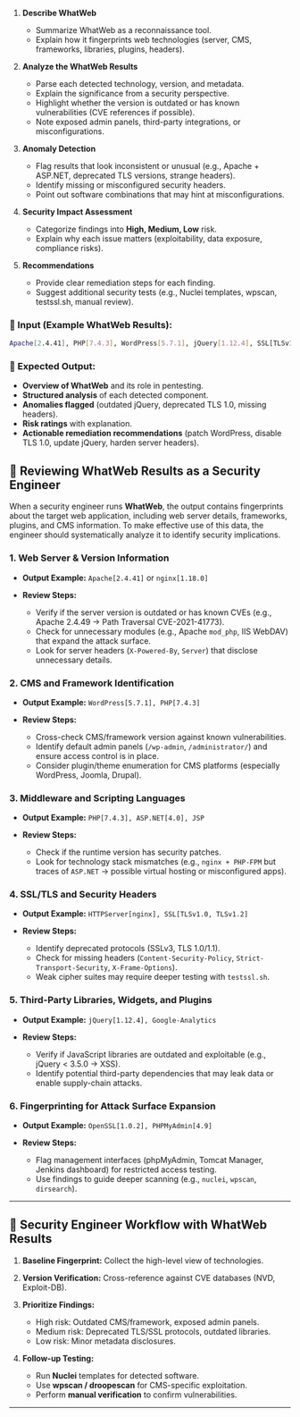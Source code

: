 
1. **Describe WhatWeb**

   * Summarize WhatWeb as a reconnaissance tool.
   * Explain how it fingerprints web technologies (server, CMS, frameworks, libraries, plugins, headers).

2. **Analyze the WhatWeb Results**

   * Parse each detected technology, version, and metadata.
   * Explain the significance from a security perspective.
   * Highlight whether the version is outdated or has known vulnerabilities (CVE references if possible).
   * Note exposed admin panels, third-party integrations, or misconfigurations.

3. **Anomaly Detection**

   * Flag results that look inconsistent or unusual (e.g., Apache + ASP.NET, deprecated TLS versions, strange headers).
   * Identify missing or misconfigured security headers.
   * Point out software combinations that may hint at misconfigurations.

4. **Security Impact Assessment**

   * Categorize findings into **High, Medium, Low** risk.
   * Explain why each issue matters (exploitability, data exposure, compliance risks).

5. **Recommendations**

   * Provide clear remediation steps for each finding.
   * Suggest additional security tests (e.g., Nuclei templates, wpscan, testssl.sh, manual review).

### 📌 Input (Example WhatWeb Results):

```bash { ignore=true }
Apache[2.4.41], PHP[7.4.3], WordPress[5.7.1], jQuery[1.12.4], SSL[TLSv1.0, TLSv1.2]
```

### 📌 Expected Output:

* **Overview of WhatWeb** and its role in pentesting.
* **Structured analysis** of each detected component.
* **Anomalies flagged** (outdated jQuery, deprecated TLS 1.0, missing headers).
* **Risk ratings** with explanation.
* **Actionable remediation recommendations** (patch WordPress, disable TLS 1.0, update jQuery, harden server headers).


## 🔹 Reviewing WhatWeb Results as a Security Engineer

When a security engineer runs **WhatWeb**, the output contains fingerprints about the target web application, including web server details, frameworks, plugins, and CMS information. To make effective use of this data, the engineer should systematically analyze it to identify security implications.

### 1. **Web Server & Version Information**

* **Output Example:** `Apache[2.4.41]` or `nginx[1.18.0]`
* **Review Steps:**

  * Verify if the server version is outdated or has known CVEs (e.g., Apache 2.4.49 → Path Traversal CVE-2021-41773).
  * Check for unnecessary modules (e.g., Apache `mod_php`, IIS WebDAV) that expand the attack surface.
  * Look for server headers (`X-Powered-By`, `Server`) that disclose unnecessary details.

### 2. **CMS and Framework Identification**

* **Output Example:** `WordPress[5.7.1], PHP[7.4.3]`
* **Review Steps:**

  * Cross-check CMS/framework version against known vulnerabilities.
  * Identify default admin panels (`/wp-admin`, `/administrator/`) and ensure access control is in place.
  * Consider plugin/theme enumeration for CMS platforms (especially WordPress, Joomla, Drupal).

### 3. **Middleware and Scripting Languages**

* **Output Example:** `PHP[7.4.3], ASP.NET[4.0], JSP`
* **Review Steps:**

  * Check if the runtime version has security patches.
  * Look for technology stack mismatches (e.g., `nginx + PHP-FPM` but traces of `ASP.NET` → possible virtual hosting or misconfigured apps).

### 4. **SSL/TLS and Security Headers**

* **Output Example:** `HTTPServer[nginx], SSL[TLSv1.0, TLSv1.2]`
* **Review Steps:**

  * Identify deprecated protocols (SSLv3, TLS 1.0/1.1).
  * Check for missing headers (`Content-Security-Policy`, `Strict-Transport-Security`, `X-Frame-Options`).
  * Weak cipher suites may require deeper testing with `testssl.sh`.

### 5. **Third-Party Libraries, Widgets, and Plugins**

* **Output Example:** `jQuery[1.12.4], Google-Analytics`
* **Review Steps:**

  * Verify if JavaScript libraries are outdated and exploitable (e.g., jQuery < 3.5.0 → XSS).
  * Identify potential third-party dependencies that may leak data or enable supply-chain attacks.

### 6. **Fingerprinting for Attack Surface Expansion**

* **Output Example:** `OpenSSL[1.0.2], PHPMyAdmin[4.9]`
* **Review Steps:**

  * Flag management interfaces (phpMyAdmin, Tomcat Manager, Jenkins dashboard) for restricted access testing.
  * Use findings to guide deeper scanning (e.g., `nuclei`, `wpscan`, `dirsearch`).
---

## 🔹 Security Engineer Workflow with WhatWeb Results

1. **Baseline Fingerprint:** Collect the high-level view of technologies.
2. **Version Verification:** Cross-reference against CVE databases (NVD, Exploit-DB).
3. **Prioritize Findings:**

   * High risk: Outdated CMS/framework, exposed admin panels.
   * Medium risk: Deprecated TLS/SSL protocols, outdated libraries.
   * Low risk: Minor metadata disclosures.
4. **Follow-up Testing:**

   * Run **Nuclei** templates for detected software.
   * Use **wpscan / droopescan** for CMS-specific exploitation.
   * Perform **manual verification** to confirm vulnerabilities.

---


